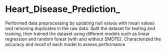 # Heart_Disease_Prediction_
Performed data preprocessing by updating null values with mean values and removing duplicates in the raw data. Split the dataset for testing and training, then trained the dataset using different models such as linear regression and random forest (with and without SMOTE). Characterized the accuracy and recall of each model to assess performance
